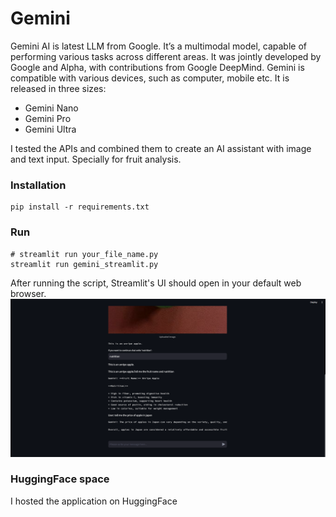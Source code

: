 # Gemini
Gemini AI is latest LLM from Google. It’s a multimodal model, capable of performing various tasks across different areas. It was jointly developed by Google and Alpha, with contributions from Google DeepMind. Gemini is compatible with various devices, such as computer, mobile etc. 
It is released in three sizes: 
- Gemini Nano
- Gemini Pro
- Gemini Ultra

I tested the APIs and combined them to create an AI assistant with image and text input. Specially for fruit analysis.

### Installation 
```
pip install -r requirements.txt
```  
### Run 
``` 
# streamlit run your_file_name.py  
streamlit run gemini_streamlit.py
``` 
After running the script, Streamlit's UI should open in your default web browser.  
![image](https://github.com/salek877/AI_Experiments/blob/master/gemini/assets/Screenshot%202023-12-21%20090728.png) 
### HuggingFace space
I hosted the application on HuggingFace
